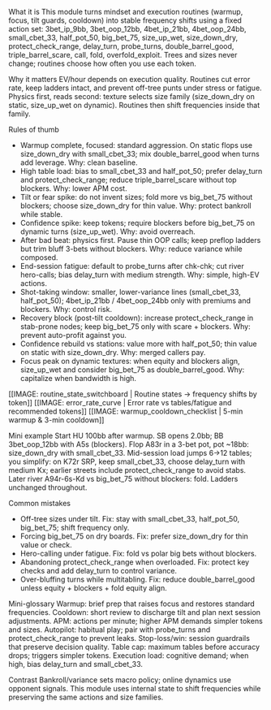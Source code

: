What it is
This module turns mindset and execution routines (warmup, focus, tilt guards, cooldown) into stable frequency shifts using a fixed action set: 3bet_ip_9bb, 3bet_oop_12bb, 4bet_ip_21bb, 4bet_oop_24bb, small_cbet_33, half_pot_50, big_bet_75, size_up_wet, size_down_dry, protect_check_range, delay_turn, probe_turns, double_barrel_good, triple_barrel_scare, call, fold, overfold_exploit. Trees and sizes never change; routines choose how often you use each token.

Why it matters
EV/hour depends on execution quality. Routines cut error rate, keep ladders intact, and prevent off-tree punts under stress or fatigue. Physics first, reads second: texture selects size family (size_down_dry on static, size_up_wet on dynamic). Routines then shift frequencies inside that family.

Rules of thumb

* Warmup complete, focused: standard aggression. On static flops use size_down_dry with small_cbet_33; mix double_barrel_good when turns add leverage. Why: clean baseline.
* High table load: bias to small_cbet_33 and half_pot_50; prefer delay_turn and protect_check_range; reduce triple_barrel_scare without top blockers. Why: lower APM cost.
* Tilt or fear spike: do not invent sizes; fold more vs big_bet_75 without blockers; choose size_down_dry for thin value. Why: protect bankroll while stable.
* Confidence spike: keep tokens; require blockers before big_bet_75 on dynamic turns (size_up_wet). Why: avoid overreach.
* After bad beat: physics first. Pause thin OOP calls; keep preflop ladders but trim bluff 3-bets without blockers. Why: reduce variance while composed.
* End-session fatigue: default to probe_turns after chk-chk; cut river hero-calls; bias delay_turn with medium strength. Why: simple, high-EV actions.
* Shot-taking window: smaller, lower-variance lines (small_cbet_33, half_pot_50); 4bet_ip_21bb / 4bet_oop_24bb only with premiums and blockers. Why: control risk.
* Recovery block (post-tilt cooldown): increase protect_check_range in stab-prone nodes; keep big_bet_75 only with scare + blockers. Why: prevent auto-profit against you.
* Confidence rebuild vs stations: value more with half_pot_50; thin value on static with size_down_dry. Why: merged callers pay.
* Focus peak on dynamic textures: when equity and blockers align, size_up_wet and consider big_bet_75 as double_barrel_good. Why: capitalize when bandwidth is high.

[[IMAGE: routine_state_switchboard | Routine states -> frequency shifts by token]]
[[IMAGE: error_rate_curve | Error rate vs tables/fatigue and recommended tokens]]
[[IMAGE: warmup_cooldown_checklist | 5-min warmup & 3-min cooldown]]

Mini example
Start HU 100bb after warmup. SB opens 2.0bb; BB 3bet_oop_12bb with A5s (blockers). Flop A83r in a 3-bet pot, pot ~18bb: size_down_dry with small_cbet_33. Mid-session load jumps 6->12 tables; you simplify: on K72r SRP, keep small_cbet_33, choose delay_turn with medium Kx; earlier streets include protect_check_range to avoid stabs. Later river A94r-6s-Kd vs big_bet_75 without blockers: fold. Ladders unchanged throughout.

Common mistakes

* Off-tree sizes under tilt. Fix: stay with small_cbet_33, half_pot_50, big_bet_75; shift frequency only.
* Forcing big_bet_75 on dry boards. Fix: prefer size_down_dry for thin value or check.
* Hero-calling under fatigue. Fix: fold vs polar big bets without blockers.
* Abandoning protect_check_range when overloaded. Fix: protect key checks and add delay_turn to control variance.
* Over-bluffing turns while multitabling. Fix: reduce double_barrel_good unless equity + blockers + fold equity align.

Mini-glossary
Warmup: brief prep that raises focus and restores standard frequencies.
Cooldown: short review to discharge tilt and plan next session adjustments.
APM: actions per minute; higher APM demands simpler tokens and sizes.
Autopilot: habitual play; pair with probe_turns and protect_check_range to prevent leaks.
Stop-loss/win: session guardrails that preserve decision quality.
Table cap: maximum tables before accuracy drops; triggers simpler tokens.
Execution load: cognitive demand; when high, bias delay_turn and small_cbet_33.

Contrast
Bankroll/variance sets macro policy; online dynamics use opponent signals. This module uses internal state to shift frequencies while preserving the same actions and size families.
